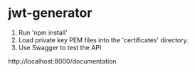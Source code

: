 # jwt-generator


1) Run 'npm install'
2) Load private key PEM files into the 'certificates' directory.
3) Use Swagger to test the API

http://localhost:8000/documentation
